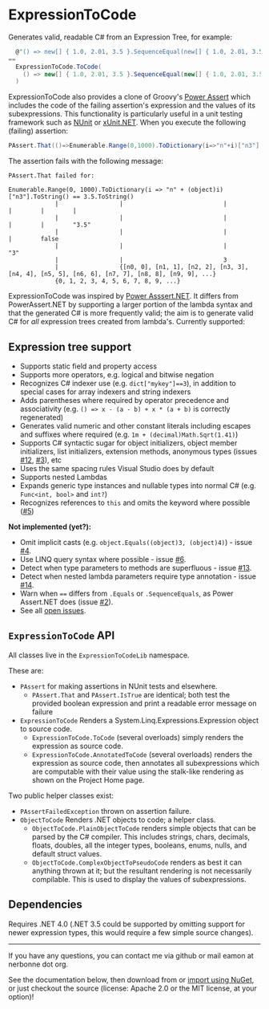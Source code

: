 ExpressionToCode
================

Generates valid, readable C# from an Expression Tree, for example:

```C#
  @"() => new[] { 1.0, 2.01, 3.5 }.SequenceEqual(new[] { 1.0, 2.01, 3.5 })"
== 
  ExpressionToCode.ToCode(
    () => new[] { 1.0, 2.01, 3.5 }.SequenceEqual(new[] { 1.0, 2.01, 3.5 })
  )
```

ExpressionToCode also provides a clone of Groovy's [Power Assert](http://dontmindthelanguage.wordpress.com/2009/12/11/groovy-1-7-power-assert/) which includes the code of the failing assertion's expression and the values of its subexpressions.  This functionality is particularly useful in a unit testing framework such as [NUnit](http://www.nunit.org/) or [xUnit.NET](http://xunit.codeplex.com/).  When you execute the following (failing) assertion:

```C#
PAssert.That(()=>Enumerable.Range(0,1000).ToDictionary(i=>"n"+i)["n3"].ToString()==(3.5).ToString());
```

The assertion fails with the following message:

```
PAssert.That failed for:

Enumerable.Range(0, 1000).ToDictionary(i => "n" + (object)i)["n3"].ToString() == 3.5.ToString()
             |                 |                            |         |        |        |
             |                 |                            |         |        |        "3.5"
             |                 |                            |         |        false
             |                 |                            |         "3"
             |                 |                            3
             |                 {[n0, 0], [n1, 1], [n2, 2], [n3, 3], [n4, 4], [n5, 5], [n6, 6], [n7, 7], [n8, 8], [n9, 9], ...}
             {0, 1, 2, 3, 4, 5, 6, 7, 8, 9, ...}
```

ExpressionToCode was inspired by [Power Asssert.NET](http://powerassert.codeplex.com/).  It differs from PowerAssert.NET by supporting a larger portion of the lambda syntax and that the generated C# is more frequently valid; the aim is to generate valid C# for *all* expression trees created from lambda's.  Currently supported:

Expression tree support
---

 * Supports static field and property access
 * Supports more operators, e.g. logical and bitwise negation
 * Recognizes C# indexer use (e.g. `dict["mykey"]==3`), in addition to special cases for array indexers and string indexers
 * Adds parentheses where required by operator precedence and associativity (e.g. `() => x - (a - b) + x * (a + b)` is correctly regenerated)
 * Generates valid numeric and other constant literals including escapes and suffixes where required (e.g. `1m + (decimal)Math.Sqrt(1.41)`)
 * Supports C# syntactic sugar for object initializers, object member initializers, list initializers, extension methods, anonymous types (issues [#12](/../../issues/12), [#3](/../../issues/3)), etc
 * Uses the same spacing rules Visual Studio does by default
 * Supports nested Lambdas
 * Expands generic type instances and nullable types into normal C# (e.g. `Func<int, bool>` and `int?`)
 * Recognizes references to `this` and omits the keyword where possible ([#5](/../../issues/5))  

**Not implemented (yet?):**

 * Omit implicit casts (e.g. `object.Equals((object)3, (object)4)`) - issue [#4](/../../issues/4).
 * Use LINQ query syntax where possible - issue [#6](/../../issues/6).
 * Detect when type parameters to methods are superfluous - issue [#13](/../../issues/13).
 * Detect when nested lambda parameters require type annotation - issue [#14](/../../issues/14).
 * Warn when `==` differs from `.Equals` or `.SequenceEquals`, as Power Assert.NET does (issue [#2](/../../issues/2)).
 * See all [open issues](https://github.com/EamonNerbonne/ExpressionToCode/issues).

`ExpressionToCode` API 
-----

All classes live in the `ExpressionToCodeLib` namespace.

These are:
 * `PAssert` for making assertions in NUnit tests and elsewhere.
   * `PAssert.That` and `PAssert.IsTrue` are identical; both test the provided boolean expression and print a readable error message on failure
 * `ExpressionToCode` Renders a System.Linq.Expressions.Expression object to source code.
   * `ExpressionToCode.ToCode` (several overloads) simply renders the expression as source code.
   * `ExpressionToCode.AnnotatedToCode` (several overloads) renders the expression as source code, then annotates all subexpressions which are computable with their value using the stalk-like rendering as shown on the Project Home page.

Two public helper classes exist:

 * `PAssertFailedException` thrown on assertion failure.
 * `ObjectToCode` Renders .NET objects to code; a helper class.
   * `ObjectToCode.PlainObjectToCode` renders simple objects that can be parsed by the C# compiler.  This includes strings, chars, decimals, floats, doubles, all the integer types, booleans, enums, nulls, and default struct values.
   * `ObjectToCode.ComplexObjectToPseudoCode` renders as best it can anything thrown at it; but the resultant rendering is not necessarily compilable.  This is used to display the values of subexpressions.

Dependencies
---
Requires .NET 4.0 (.NET 3.5 could be supported by omitting support for newer expression types, this would require a few simple source changes).

---

If you have any questions, you can contact me via github or mail eamon at nerbonne dot org.

See the documentation below, then download from or [import using NuGet](http://nuget.org/packages/ExpressionToCodeLib/), or just checkout the source (license: Apache 2.0 or the MIT license, at your option)!  
